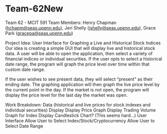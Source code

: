 # Team-62New
Team 62 - MCIT 591
Team Members: Henry Chapman (hchapm@seas.upenn.edu), Jeri Shelly (jshelly@seas.upenn.edu), Grace Park (gracepa@seas.upenn.edu)

Project Idea: User Interface for Graphing a Live and Historical Stock Indices Our idea is creating a simple GUI that will display live and historical stock data. A user will be able to open the application, then select a variety of financial indices or individual securities. If the user opts to select a historical date range, the program will graph the price level over time within that custom date range.

If the user wishes to see present data, they will select “present” as their ending date. The graphing application will then graph the live price level by the current point in the day. If the market is not open, the program will display the price level for the last day the market was open.

Work Breakdown: Data (historical and live prices for stock indexes and individual securities) Display Display Price Graph Display Trading Volume Graph for Index Display Candlestick Chart? (This seems hard…) User Interface Allow User to Select Index/Stock/Cryptocurrency Allow User to Select Date Range
